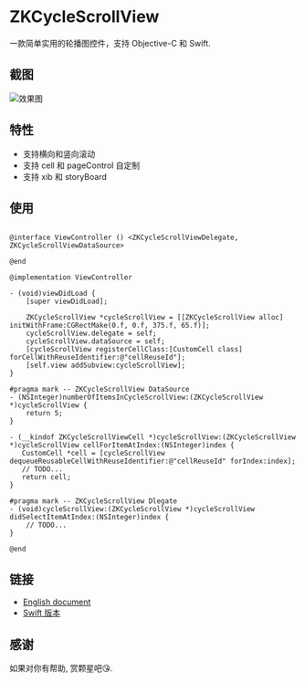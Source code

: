 # ZKCycleScrollView

一款简单实用的轮播图控件，支持 Objective-C 和 Swift.

## 截图

![效果图](https://github.com/bestDew/ZKCycleScrollViewDemo-OC/blob/master/ZKCycleScrollViewDemo-OC/Untitled.gif)

## 特性

-   支持横向和竖向滚动
-   支持 cell 和 pageControl 自定制
-   支持 xib 和 storyBoard

## 使用

```objc

@interface ViewController () <ZKCycleScrollViewDelegate, ZKCycleScrollViewDataSource>

@end

@implementation ViewController

- (void)viewDidLoad {
    [super viewDidLoad];
    
    ZKCycleScrollView *cycleScrollView = [[ZKCycleScrollView alloc] initWithFrame:CGRectMake(0.f, 0.f, 375.f, 65.f)];
    cycleScrollView.delegate = self;
    cycleScrollView.dataSource = self;
    [cycleScrollView registerCellClass:[CustomCell class] forCellWithReuseIdentifier:@"cellReuseId"];
    [self.view addSubview:cycleScrollView];
}

#pragma mark -- ZKCycleScrollView DataSource
- (NSInteger)numberOfItemsInCycleScrollView:(ZKCycleScrollView *)cycleScrollView {
    return 5;
}

- (__kindof ZKCycleScrollViewCell *)cycleScrollView:(ZKCycleScrollView *)cycleScrollView cellForItemAtIndex:(NSInteger)index {
   CustomCell *cell = [cycleScrollView dequeueReusableCellWithReuseIdentifier:@"cellReuseId" forIndex:index];
   // TODO...
   return cell;
}

#pragma mark -- ZKCycleScrollView Dlegate
- (void)cycleScrollView:(ZKCycleScrollView *)cycleScrollView didSelectItemAtIndex:(NSInteger)index {
    // TODO...
}

@end

```

## 链接

-   [English document](./README.md)
-   [Swift 版本](https://github.com/bestDew/ZKCycleScrollViewDemo)

## 感谢

如果对你有帮助, 赏颗星吧😘.
